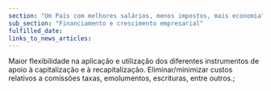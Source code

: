 ```yaml
---
section: "Um País com melhores salários, menos impostos, mais economia"
sub_section: "Financiamento e crescimento empresarial"
fulfilled_date:
links_to_news_articles:
---
```


Maior flexibilidade na aplicação e utilização dos diferentes instrumentos de apoio à capitalização e à recapitalização. Eliminar/minimizar custos relativos a comissões taxas, emolumentos, escrituras, entre outros.;